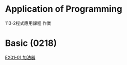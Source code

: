 # Application of Programming
113-2程式應用課程 作業
# Basic (0218)
[EX01-01 加法器](https://example.com](https://github.com/eric052/PIS2022/blob/main/EX01_01_%E5%8A%A0%E6%B3%95%E5%99%A8.ipynb))
